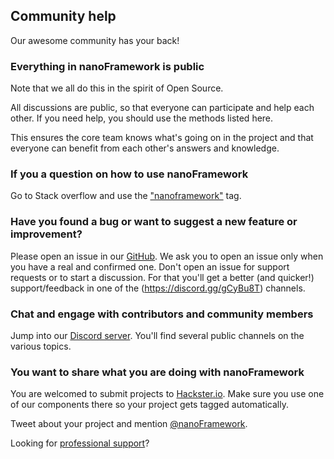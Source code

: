 ## Community help

Our awesome community has your back!

### Everything in **nanoFramework** is public

Note that we all do this in the spirit of Open Source.

All discussions are public, so that everyone can participate and help each other. If you need help, you should use the methods listed here.

This ensures the core team knows what's going on in the project and that everyone can benefit from each other's answers and knowledge.

### If you a question on how to use **nanoFramework**

Go to Stack overflow and use the ["nanoframework"](https://stackoverflow.com/tags/nanoframework) tag.

### Have you found a bug or want to suggest a new feature or improvement?

Please open an issue in our [GitHub](https://github.com/nanoframework/Home/issues). We ask you to open an issue only when you have a real and confirmed one. Don't open an issue for support requests or to start a discussion. For that you'll get a better (and quicker!) support/feedback in one of the (https://discord.gg/gCyBu8T) channels.

### Chat and engage with contributors and community members

Jump into our [Discord server](https://discord.gg/gCyBu8T). You'll find several public channels on the various topics.

### You want to share what you are doing with **nanoFramework**

You are welcomed to submit projects to [Hackster.io](https://www.hackster.io/nanoframework). Make sure you use one of our components there so your project gets tagged automatically.

Tweet about your project and mention [@nanoFramework](https://twitter.com/nanoframework).

Looking for [professional support](professional-support.md)?
